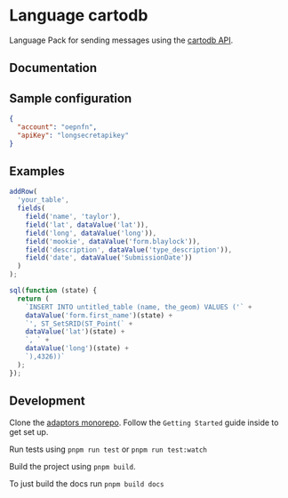 # Language cartodb

Language Pack for sending messages using the
[cartodb API](http://docs.cartodb.com/cartodb-platform/sql-api/).

## Documentation

## Sample configuration

```json
{
  "account": "oepnfn",
  "apiKey": "longsecretapikey"
}
```

## Examples

```js
addRow(
  'your_table',
  fields(
    field('name', 'taylor'),
    field('lat', dataValue('lat')),
    field('long', dataValue('long')),
    field('mookie', dataValue('form.blaylock')),
    field('description', dataValue('type_description')),
    field('date', dataValue('SubmissionDate'))
  )
);
```

```js
sql(function (state) {
  return (
    `INSERT INTO untitled_table (name, the_geom) VALUES ('` +
    dataValue('form.first_name')(state) +
    `', ST_SetSRID(ST_Point(` +
    dataValue('lat')(state) +
    `, ` +
    dataValue('long')(state) +
    `),4326))`
  );
});
```

## Development

Clone the [adaptors monorepo](https://github.com/OpenFn/adaptors). Follow the
`Getting Started` guide inside to get set up.

Run tests using `pnpm run test` or `pnpm run test:watch`

Build the project using `pnpm build`.

To just build the docs run `pnpm build docs`
